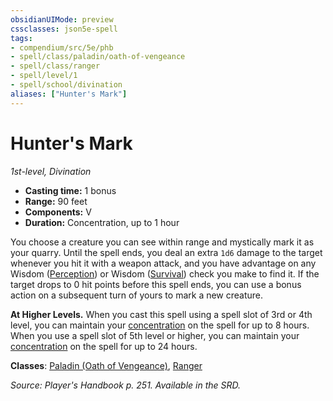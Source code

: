 ```yaml
---
obsidianUIMode: preview
cssclasses: json5e-spell
tags:
- compendium/src/5e/phb
- spell/class/paladin/oath-of-vengeance
- spell/class/ranger
- spell/level/1
- spell/school/divination
aliases: ["Hunter's Mark"]
---
```

# Hunter's Mark
*1st-level, Divination*  

- **Casting time:** 1 bonus
- **Range:** 90 feet
- **Components:** V
- **Duration:** Concentration, up to 1 hour

You choose a creature you can see within range and mystically mark it as your quarry. Until the spell ends, you deal an extra `1d6` damage to the target whenever you hit it with a weapon attack, and you have advantage on any Wisdom ([Perception](/compendium/rules/skills.md#Perception)) or Wisdom ([Survival](/compendium/rules/skills.md#Survival)) check you make to find it. If the target drops to 0 hit points before this spell ends, you can use a bonus action on a subsequent turn of yours to mark a new creature.

**At Higher Levels.** When you cast this spell using a spell slot of 3rd or 4th level, you can maintain your [concentration](/compendium/rules/conditions.md#concentration) on the spell for up to 8 hours. When you use a spell slot of 5th level or higher, you can maintain your [concentration](/compendium/rules/conditions.md#concentration) on the spell for up to 24 hours.

**Classes**: [Paladin (Oath of Vengeance)](/compendium/classes/paladin-oath-of-vengeance.md), [Ranger](/compendium/classes/ranger.md)

*Source: Player's Handbook p. 251. Available in the SRD.*